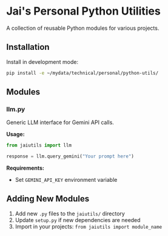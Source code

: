 # Jai's Personal Python Utilities

A collection of reusable Python modules for various projects.

## Installation

Install in development mode:
```bash
pip install -e ~/mydata/technical/personal/python-utils/
```

## Modules

### llm.py
Generic LLM interface for Gemini API calls.

**Usage:**
```python
from jaiutils import llm

response = llm.query_gemini("Your prompt here")
```

**Requirements:**
- Set `GEMINI_API_KEY` environment variable

## Adding New Modules

1. Add new `.py` files to the `jaiutils/` directory
2. Update `setup.py` if new dependencies are needed
3. Import in your projects: `from jaiutils import module_name`